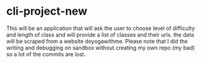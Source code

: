 # cli-project-new
This will be an application that will ask the user to choose level of difficulty and length of class and will provide a list of classes and their urls. the data will be scraped from a website doyogawithme.
Please note that I did the writing and debugging on sandbox without creating my own repo (my bad) so a lot of the commits are lost.
